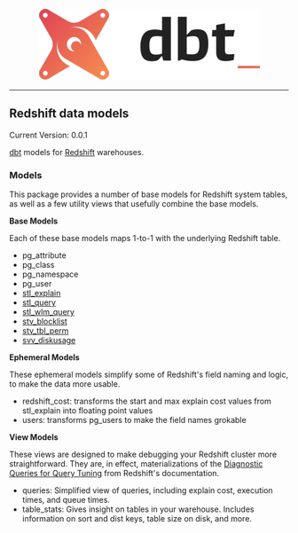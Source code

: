 <p align="center">
  <img src="etc/dbt-logo.png" alt="dbt logo" />
</p>

----

## Redshift data models
Current Version: 0.0.1

[dbt](https://www.getdbt.com) models for [Redshift](https://aws.amazon.com/redshift/) warehouses.

### Models

This package provides a number of base models for Redshift system tables, as well as a few utility views that usefully combine the base models.

__Base Models__

Each of these base models maps 1-to-1 with the underlying Redshift table.

- pg_attribute
- pg_class
- pg_namespace
- pg_user
- [stl_explain](http://docs.aws.amazon.com/redshift/latest/dg/r_STL_EXPLAIN.html)
- [stl_query](http://docs.aws.amazon.com/redshift/latest/dg/r_STL_QUERY.html)
- [stl_wlm_query](http://docs.aws.amazon.com/redshift/latest/dg/r_STL_WLM_QUERY.html)
- [stv_blocklist](http://docs.aws.amazon.com/redshift/latest/dg/r_STV_BLOCKLIST.html)
- [stv_tbl_perm](http://docs.aws.amazon.com/redshift/latest/dg/r_STV_TBL_PERM.html)
- [svv_diskusage](http://docs.aws.amazon.com/redshift/latest/dg/r_SVV_DISKUSAGE.html)

__Ephemeral Models__

These ephemeral models simplify some of Redshift's field naming and logic, to make the data more usable.

- redshift_cost: transforms the start and max explain cost values from stl_explain into floating point values
- users: transforms pg_users to make the field names grokable

__View Models__

These views are designed to make debugging your Redshift cluster more straightforward. They are, in effect, materializations of the [Diagnostic Queries for Query Tuning](http://docs.aws.amazon.com/redshift/latest/dg/diagnostic-queries-for-query-tuning.html) from Redshift's documentation.

- queries: Simplified view of queries, including explain cost, execution times, and queue times.
- table_stats: Gives insight on tables in your warehouse. Includes information on sort and dist keys, table size on disk, and more.
